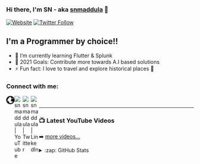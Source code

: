 ### Hi there, I'm SN - aka [snmaddula][website] 👋

[![Website](https://img.shields.io/website?label=snmaddula&style=for-the-badge&url=https%3A%2F%2Fsnmaddula.github.io)](https://snmaddula.github.io)
[![Twitter Follow](https://img.shields.io/twitter/follow/snmaddula?color=1DA1F2&logo=twitter&style=for-the-badge)](https://twitter.com/intent/follow?original_referer=https%3A%2F%2Fgithub.com%snmaddula&screen_name=snmaddula)

## I'm a Programmer by choice!!

- 🌱 I’m currently learning Flutter & Splunk
- 🥅 2021 Goals: Contribute more towards A.I based solutions
- ⚡ Fun fact: I love to travel and explore historical places 🤣

### Connect with me: 

[<img align="left" alt="snmaddula.github.io" width="22px" src="https://raw.githubusercontent.com/iconic/open-iconic/master/svg/globe.svg" />][website]
[<img align="left" alt="snmaddula | YouTube" width="22px" src="https://cdn.jsdelivr.net/npm/simple-icons@v3/icons/youtube.svg" />][youtube]
[<img align="left" alt="snmaddula | Twitter" width="22px" src="https://cdn.jsdelivr.net/npm/simple-icons@v3/icons/twitter.svg" />][twitter]
[<img align="left" alt="snmaddula | LinkedIn" width="22px" src="https://cdn.jsdelivr.net/npm/simple-icons@v3/icons/linkedin.svg" />][linkedin]

<br />

---

### 📺 Latest YouTube Videos

➡️ [more videos...](https://youtube.com/c/snmaddula)

<details>
  <summary>:zap: GitHub Stats</summary>

  <img align="left" alt="snmaddula's GitHub Stats" src="https://github-readme-stats.codestackr.vercel.app/api?username=snmaddula&show_icons=true&hide_border=true" />

</details>

[website]: https://snmaddula.github.io
[twitter]: https://twitter.com/snmaddula
[youtube]: https://www.youtube.com/channel/UCZKQn-iaVly6dwOjxKMpspw
[linkedin]: https://linkedin.com/in/snmaddula
